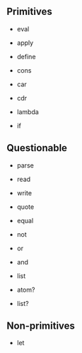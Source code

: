 Primitives
---------

 - eval

 - apply

 - define

 - cons

 - car

 - cdr

 - lambda

 - if


Questionable
-----------

 - parse

 - read

 - write

 - quote

 - equal

 - not

 - or

 - and

 - list

 - atom?

 - list?



Non-primitives
----------

 - let
